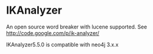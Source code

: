 
IKAnalyzer
==========

An open source word breaker with lucene supported.  See http://code.google.com/p/ik-analyzer/


IKAnalyzer5.5.0 is compatible with neo4j 3.x.x


